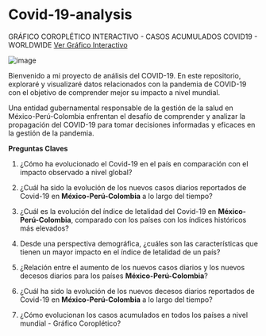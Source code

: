 # Covid-19-analysis

GRÁFICO COROPLÉTICO INTERACTIVO - CASOS ACUMULADOS COVID19 - WORLDWIDE
[Ver Gráfico Interactivo](https://github.com/davidcarrillo10288/Covid-19-analysis/blob/master/grafico_interactivo.html)

![image](https://github.com/davidcarrillo10288/Covid-19-analysis/assets/104275645/ca414ef5-73b7-4725-a264-67234a2ec19c)


Bienvenido a mi proyecto de análisis del COVID-19. En este repositorio, exploraré y visualizaré datos relacionados con la pandemia de COVID-19 con el objetivo de comprender mejor su impacto a nivel mundial.

Una entidad gubernamental responsable de la gestión de la salud en México-Perú-Colombia enfrentan el desafío de comprender y analizar la propagación del COVID-19 para tomar decisiones informadas y eficaces en la gestión de la pandemia.

**Preguntas Claves**

1. ¿Cómo ha evolucionado el Covid-19 en el país en comparación con el impacto observado a nivel global?

2. ¿Cuál ha sido la evolución de los nuevos casos diarios reportados de Covid-19 en **México-Perú-Colombia** a lo largo del tiempo?

3. ¿Cuál es la evolución del índice de letalidad del Covid-19 en **México-Perú-Colombia**, comparado con los países con los índices históricos más elevados?

4. Desde una perspectiva demográfica, ¿cuáles son las características que tienen un mayor impacto en el índice de letalidad de un país?

5. ¿Relación entre el aumento de los nuevos casos diarios y los nuevos decesos diarios para los países **México-Perú-Colombia**?

6. ¿Cuál ha sido la evolución de los nuevos decesos diarios reportados de Covid-19 en **México-Perú-Colombia** a lo largo del tiempo?

7. ¿Cómo evolucionan los casos acumulados en todos los países a nivel mundial - Gráfico Coroplético?
